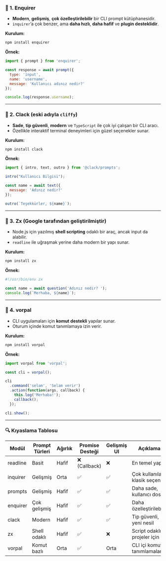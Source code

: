 
### 🧩 1. **Enquirer**

- **Modern**, **gelişmiş**, **çok özelleştirilebilir** bir CLI prompt kütüphanesidir.
- `inquirer`’a çok benzer, ama **daha hızlı**, **daha hafif** ve **plugin desteklidir**.

**Kurulum:**

```bash
npm install enquirer
```

**Örnek:**

```js
import { prompt } from 'enquirer';

const response = await prompt({
  type: 'input',
  name: 'username',
  message: 'Kullanıcı adınız nedir?'
});

console.log(response.username);
```

---

### 🧩 2. **Clack** (eski adıyla `cliffy`)

- **Sade**, **tip güvenli**, **modern** ve `TypeScript` ile çok iyi çalışan bir CLI aracı.
- Özellikle interaktif terminal deneyimleri için güzel seçenekler sunar.

**Kurulum:**

```bash
npm install clack
```

**Örnek:**

```js
import { intro, text, outro } from '@clack/prompts';

intro("Kullanıcı Bilgisi");

const name = await text({
  message: 'Adınız nedir?'
});

outro(`Teşekkürler, ${name}`);
```

---

### 🧩 3. **Zx** (Google tarafından geliştirilmiştir)

- Node.js için yazılmış **shell scripting** odaklı bir araç, ancak input da alabilir.
- `readline` ile uğraşmak yerine daha modern bir yapı sunar.

**Kurulum:**

```bash
npm install zx
```

**Örnek:**

```js
#!/usr/bin/env zx

const name = await question('Adınız nedir? ');
console.log(`Merhaba, ${name}`);
```

---

### 🧩 4. **vorpal**

- CLI uygulamaları için **komut destekli** yapılar sunar.
- Oturum içinde komut tanımlamaya izin verir.

**Kurulum:**

```bash
npm install vorpal
```

**Örnek:**

```js
import vorpal from 'vorpal';

const cli = vorpal();

cli
  .command('selam', 'Selam verir')
  .action(function(args, callback) {
    this.log('Merhaba!');
    callback();
  });

cli.show();
```

---

### 🔍 Kıyaslama Tablosu

| Modül    | Prompt Türleri | Ağırlık | Promise Desteği | Gelişmiş UI | Açıklama                      |
| -------- | -------------- | ------- | --------------- | ----------- | ----------------------------- |
| readline | Basit          | Hafif   | ❌ (Callback)    | ❌           | En temel yapı                 |
| inquirer | Gelişmiş       | Orta    | ✅               | ✅           | Çok kullanılan klasik seçenek |
| prompts  | Gelişmiş       | Hafif   | ✅               | ✅           | Daha sade, kullanıcı dostu    |
| enquirer | Çok gelişmiş   | Hafif   | ✅               | ✅           | Daha özelleştirilebilir       |
| clack    | Modern         | Hafif   | ✅               | ✅           | Tip güvenli, yeni nesil       |
| zx       | Shell odaklı   | Hafif   | ✅               | ❌           | Script odaklı projeler için   |
| vorpal   | Komut bazlı    | Orta    | ✅               | Orta        | CLI içi komut tanımlamaları   |
